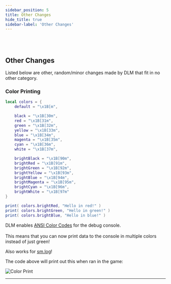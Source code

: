```yaml
---
sidebar_position: 5
title: Other Changes
hide_title: true
sidebar-label: 'Other Changes'
---
```


<br></br>

## Other Changes

Listed below are other, random/minor changes made by DLM that fit in no other category.

### Color Printing

```lua
local colors = {
	default = "\x1B[m",

	black = "\x1B[30m",
	red = "\x1B[31m",
	green = "\x1B[32m",
	yellow = "\x1B[33m",
	blue = "\x1B[34m",
	magenta = "\x1B[35m",
	cyan = "\x1B[36m",
	white = "\x1B[37m",

	brightBlack = "\x1B[90m",
	brightRed = "\x1B[91m",
	brightGreen = "\x1B[92m",
	brightYellow = "\x1B[93m",
	brightBlue = "\x1B[94m",
	brightMagenta = "\x1B[95m",
	brightCyan = "\x1B[96m",
	brightWhite = "\x1B[97m"
}

print( colors.brightRed, "Hello in red!" )
print( colors.brightGreen, "Hello in green!" )
print( colors.brightBlue, "Hello in blue!" )
```

DLM enables [ANSI Color Codes](https://en.wikipedia.org/wiki/ANSI_escape_code#3-bit_and_4-bit) for the debug console. <br></br>
This means that you can now print data to the console in multiple colors instead of just green!

Also works for [sm.log](https://scrapmechanictools.com/lua/Game-Script-Environment/Static-Functions/sm.log)!

The code above will print out this when ran in the game:

![Color Print](/img/colorPrint.png)

---
